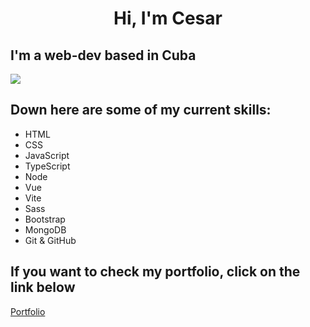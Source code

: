 <h1 align="center">Hi, I'm Cesar</h1>
<h2 allign="center">I'm a web-dev based in Cuba</h2>

<img src="https://pin.it/6fxKwrYYm"/>

## Down here are some of my current skills:

- HTML
- CSS
- JavaScript
- TypeScript
- Node
- Vue
- Vite
- Sass
- Bootstrap
- MongoDB
- Git & GitHub

## If you want to check my portfolio, click on the link below

[Portfolio](https://cesarsullen.github.io)
